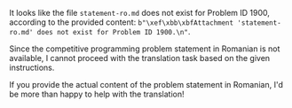 It looks like the file `statement-ro.md` does not exist for Problem ID 1900, according to the provided content: `b"\xef\xbb\xbfAttachment 'statement-ro.md' does not exist for Problem ID 1900.\n"`.

Since the competitive programming problem statement in Romanian is not available, I cannot proceed with the translation task based on the given instructions.

If you provide the actual content of the problem statement in Romanian, I'd be more than happy to help with the translation!